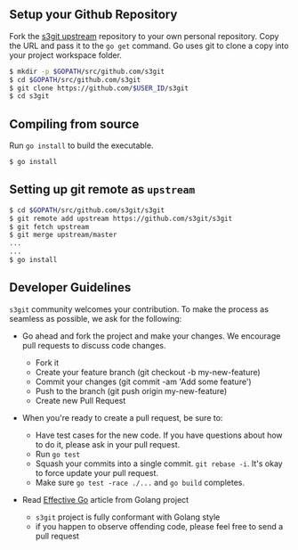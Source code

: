 
Setup your Github Repository
----------------------------

Fork the [s3git upstream](https://github.com/s3git/s3git/fork) repository to your own personal repository. Copy the URL and pass it to the ``go get`` command. Go uses git to clone a copy into your project workspace folder.

```sh
$ mkdir -p $GOPATH/src/github.com/s3git
$ cd $GOPATH/src/github.com/s3git
$ git clone https://github.com/$USER_ID/s3git
$ cd s3git
```

Compiling from source
---------------------

Run ``go install`` to build the executable.

```sh
$ go install
```

Setting up git remote as ``upstream``
-------------------------------------

```sh
$ cd $GOPATH/src/github.com/s3git/s3git
$ git remote add upstream https://github.com/s3git/s3git
$ git fetch upstream
$ git merge upstream/master
...
...
$ go install
```

Developer Guidelines
--------------------

``s3git`` community welcomes your contribution. To make the process as seamless as possible, we ask for the following:
* Go ahead and fork the project and make your changes. We encourage pull requests to discuss code changes.
    - Fork it
    - Create your feature branch (git checkout -b my-new-feature)
    - Commit your changes (git commit -am 'Add some feature')
    - Push to the branch (git push origin my-new-feature)
    - Create new Pull Request

* When you're ready to create a pull request, be sure to:
    - Have test cases for the new code. If you have questions about how to do it, please ask in your pull request.
    - Run `go test`
    - Squash your commits into a single commit. `git rebase -i`. It's okay to force update your pull request.
    - Make sure `go test -race ./...` and `go build` completes.

* Read [Effective Go](https://github.com/golang/go/wiki/CodeReviewComments) article from Golang project
    - `s3git` project is fully conformant with Golang style
    - if you happen to observe offending code, please feel free to send a pull request